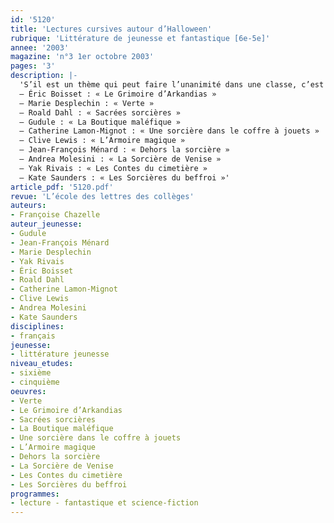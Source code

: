 ```yaml
---
id: '5120'
title: 'Lectures cursives autour d’Halloween'
rubrique: 'Littérature de jeunesse et fantastique [6e-5e]'
annee: '2003'
magazine: 'n°3 1er octobre 2003'
pages: '3'
description: |-
  'S’il est un thème qui peut faire l’unanimité dans une classe, c’est bien celui de la sorcellerie, et les élèves sont sans cesse en quête de nouveautés et toujours prêts à se laisser ensorceler. Ce thème est aussi largement exploité au cinéma. Il permet de créer un tremplin vers la lecture pour les petits lecteurs et les réfractaires. Cet article propose donc un corpus de romans où se mêlent nouveautés et livres à découvrir ou à redécouvrir.
  – Éric Boisset : « Le Grimoire d’Arkandias »
  – Marie Desplechin : « Verte »
  – Roald Dahl : « Sacrées sorcières »
  – Gudule : « La Boutique maléfique »
  – Catherine Lamon-Mignot : « Une sorcière dans le coffre à jouets »
  – Clive Lewis : « L’Armoire magique »
  – Jean-François Ménard : « Dehors la sorcière »
  – Andrea Molesini : « La Sorcière de Venise »
  – Yak Rivais : « Les Contes du cimetière »
  – Kate Saunders : « Les Sorcières du beffroi »'
article_pdf: '5120.pdf'
revue: 'L’école des lettres des collèges'
auteurs:
- Françoise Chazelle
auteur_jeunesse:
- Gudule
- Jean-François Ménard
- Marie Desplechin
- Yak Rivais
- Éric Boisset
- Roald Dahl
- Catherine Lamon-Mignot
- Clive Lewis
- Andrea Molesini
- Kate Saunders
disciplines:
- français
jeunesse:
- littérature jeunesse
niveau_etudes:
- sixième
- cinquième
oeuvres:
- Verte
- Le Grimoire d’Arkandias
- Sacrées sorcières
- La Boutique maléfique
- Une sorcière dans le coffre à jouets
- L’Armoire magique
- Dehors la sorcière
- La Sorcière de Venise
- Les Contes du cimetière
- Les Sorcières du beffroi
programmes:
- lecture - fantastique et science-fiction
---
```

